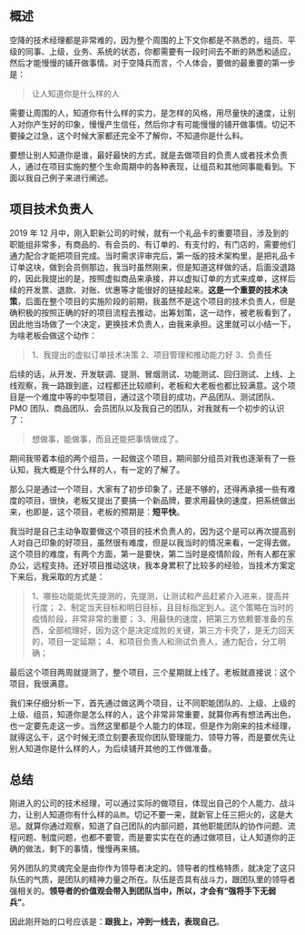## 概述

空降的技术经理都是非常难的，因为整个周围的上下文你都是不熟悉的，组员、平级的同事、上级，业务、系统的状态，你都需要有一段时间去不断的熟悉和适应，然后才能慢慢的铺开做事情。对于空降兵而言，个人体会，要做的最重要的第一步是：

> 让人知道你是什么样的人

需要让周围的人，知道你有什么样的实力，是怎样的风格，用尽量快的速度，让别人对你产生好的印象，慢慢产生信任，然后你才有可能慢慢的铺开做事情。切记不要操之过急，这个时候大家都还完全不了解你，不知道你是什么料。

要想让别人知道你是谁，最好最快的方式，就是去做项目的负责人或者技术负责人，通过在项目实施的整个生命周期中的各种表现，让组员和其他同事能看到。下面以我自己例子来进行阐述。

## 项目技术负责人

2019 年 12 月中，刚入职新公司的时候，就有一个礼品卡的重要项目，涉及到的职能组非常多，有商品的、有会员的、有订单的、有支付的，有门店的，需要他们通力配合才能把项目完成。当时需求评审完后，第一版的技术架构里，是把礼品卡订单这块，做到会员侧那边，我当时虽然刚来，但是知道这样做的话，后面没退路的，因此我提出的是，按照虚拟商品来承接，并以虚拟订单的方式来成单，这样后续的开发票、退款、对账、优惠等才能很好的链接起来。**这是一个重要的技术决策**，后面在整个项目的实施阶段的前期，我虽然不是这个项目的技术负责人，但是确积极的按照正确的好的项目流程去推动，出筹划策，这一动作，被老板看到了，因此他当场做了一个决定，更换技术负责人，由我来承担。这里就可以小结一下，为啥老板会做这个动作：

> 1、我提出的虚拟订单技术决策 2、项目管理和推动能力好 3、负责任

后续的话，从开发、开发联调、提测、冒烟测试、功能测试、回归测试、上线、上线观察，我一路跟到底，过程都还比较顺利，老板和大老板也都比较满意。这个项目是一个难度中等的中型项目，通过这个项目的成功，产品团队、测试团队、PMO 团队、商品团队、会员团队以及我自己的团队，对我就有一个初步的认识了：

> 想做事，能做事，而且还能把事情做成了。

期间我带着本组的两个组员，一起做这个项目，期间部分组员对我也逐渐有了一些认知，我大概是个什么样的人，有一定的了解了。

那么只是通过一个项目，大家有了初步印象了，还是不够的，还得再承接一些有难度的项目，很快，老板又提出了要搞一个新品牌，要求用最快的速度，把系统做出来，也即是，这个项目，老板的预期是：**短平快**。

我当时是自己主动争取要做这个项目的技术负责人的，因为这个是可以再次提高别人对自己印象的好项目，虽然很有难度，但是以我当时的情况来看，一定得去做。这个项目的难度，有两个方面，第一是要快，第二当时是疫情阶段，所有人都在家办公，远程支持。还好项目推动这块，我本身累积了比较多的经验，当技术方案定下来后，我采取的方式是：

> 1、哪些功能能优先提测的，先提测，让测试和产品赶紧介入进来，提高并行度；
> 2、制定当天目标和明日目标，且目标指定到人。这个策略在当时的疫情阶段，非常非常的重要；
> 3、用最快的速度，把第三方依赖要准备的东西，全部梳理好，因为这个是决定成败的关键，第三方卡壳了，是无力回天的，项目一定延期；
> 4、和项目负责人和测试负责人，通力配合，分工明确；

最后这个项目两周就提测了，整个项目，三个星期就上线了。老板就直接说：这个项目，我很满意。

我们来仔细分析一下，首先通过做这两个项目，让不同职能团队的、上级、上级的上级、组员，知道你是怎么样的人，这个非常非常重要，就算你再有想法再出色，也一定要先走这一步。当然这里都是个人能力的体现，但是作为刚来的技术经理，就得这么干，这个时候无须立刻要表现你团队管理能力、领导力等，而是要优先让别人知道你是什么样的人，为后续铺开其他的工作做准备。

## 总结

刚进入的公司的技术经理，可以通过实际的做项目，体现出自己的个人能力、战斗力，让别人知道你有什么样的`品质`。切记不要一来，就新官上任三把火的，这是大忌。就算你通过观察，知道了自己团队的内部问题，其他职能团队的协作问题、流程问题、制度问题，也都不要管，而是要实实在在的通过做项目，让人知道你的正确的做法，剩下的事情，慢慢再来搞。

另外团队的灵魂完全是由你作为领导者决定的。领导者的性格特质，就决定了这只队伍的气质，是团队的精神力量之所在。队伍是否具有战斗力，跟团队里的领导者强相关的。**领导者的价值观会带入到团队当中，所以，才会有“强将手下无弱兵”**。

因此刚开始的口号应该是：**跟我上，冲到一线去，表现自己**。
